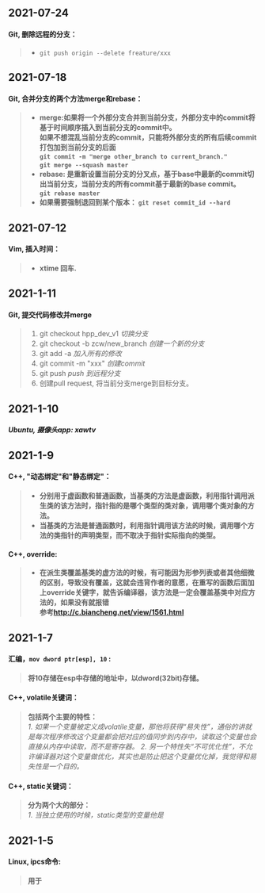 ## 2021-07-24
#### Git, 删除远程的分支：
  >- `git push origin --delete freature/xxx`  





## 2021-07-18
#### Git, 合并分支的两个方法merge和rebase：
  >- **merge:如果将一个外部分支合并到当前分支，外部分支中的commit将基于时间顺序插入到当前分支的commit中。  
  如果不想混乱当前分支的commit，只能将外部分支的所有后续commit打包加到当前分支的后面  
  `git commit -m "merge other_branch to current_branch."`  
  `git merge --squash master`**  
  >- **rebase: 是重新设置当前分支的分叉点，基于base中最新的commit切出当前分支，当前分支的所有commit基于最新的base commit。  
  `git rebase master`**  
  >- **如果需要强制退回到某个版本：  `git reset commit_id --hard`**



## 2021-07-12
#### Vim, 插入时间：
  >- **xtime 回车.**


## 2021-1-11  
####  Git, 提交代码修改并merge  
  > 1. git checkout hpp_dev_v1   *切换分支*
  > 2. git checkout -b zcw/new_branch    *创建一个新的分支*
  > 3. git add -a    *加入所有的修改*  
  > 4. git commit -m "xxx"    *创建commit*
  > 5. git push     *push 到远程分支*
  > 6. 创建pull request, 将当前分支merge到目标分支。  


## 2021-1-10
##### Ubuntu, 摄像头app: xawtv  

## 2021-1-9
#### C++, "动态绑定"和"静态绑定"：  
   > - **分别用于虚函数和普通函数，当基类的方法是虚函数，利用指针调用派生类的该方法时，指针指的是哪个类型的类对象，调用哪个类对象的方法。**
   >- **当基类的方法是普通函数时，利用指针调用该方法的时候，调用哪个方法的类指针的声明类型，而不取决于指针实际指向的类型。**

#### C++, override:  
   >- **在派生类覆盖基类的虚方法的时候，有可能因为形参列表或者其他细微的区别，导致没有覆盖，这就会违背作者的意愿，在重写的函数后面加上override关键字，就告诉编译器，该方法是一定会覆盖基类中对应方法的，如果没有就报错  
   参考<http://c.biancheng.net/view/1561.html>**

## 2021-1-7
#### 汇编，`mov dword ptr[esp], 10` :  
   >  **将10存储在esp中存储的地址中，以dword(32bit)存储。**
#### C++, volatile关键词：
   > **包括两个主要的特性：**  
   > *1. 如果一个变量被定义成volatile变量，那他将获得“易失性”，通俗的讲就是每次程序修改这个变量都会把对应的值同步到内存中，读取这个变量也会直接从内存中读取，而不是寄存器。*
   > *2. 另一个特性失“不可优化性”，不允许编译器对这个变量做优化，其实也是防止把这个变量优化掉，我觉得和易失性是一个目的。*
#### C++, static关键词：
   > **分为两个大的部分：**  
   > *1. 当独立使用的时候，static类型的变量他是*

## 2021-1-5
#### Linux, ipcs命令:
   > **用于**


